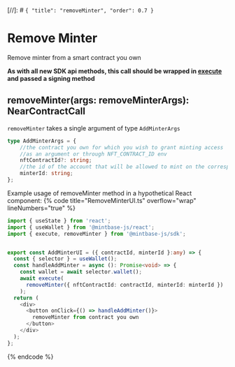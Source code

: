[//]: # `{ "title": "removeMinter", "order": 0.7 }`

# Remove Minter

Remove minter from a smart contract you own

**As with all new SDK api methods, this call should be wrapped in [execute](../#execute) and passed a signing method**

## removeMinter(args: removeMinterArgs): NearContractCall

`removeMinter` takes a single argument of type `AddMinterArgs`

```typescript
type AddMinterArgs = {
    //the contract you own for which you wish to grant minting access
    //as an argument or through NFT_CONTRACT_ID env
    nftContractId?: string;
    //the id of the account that will be allowed to mint on the corresponding nftContractId
    minterId: string;
};
```

Example usage of removeMinter method in a hypothetical React component:
{% code title="RemoveMinterUI.ts" overflow="wrap" lineNumbers="true" %}

```typescript
import { useState } from 'react';
import { useWallet } from '@mintbase-js/react';
import { execute, removeMinter } from '@mintbase-js/sdk';


export const AddMinterUI = ({ contractId, minterId }:any) => {
  const { selector } = useWallet();
  const handleAddMinter = async (): Promise<void> => {
    const wallet = await selector.wallet();
    await execute(
      removeMinter({ nftContractId: contractId, minterId: minterId })
    );
  return (
    <div>
      <button onClick={() => handleAddMinter()}>
        removeMinter from contract you own
      </button>
    </div>
  );
};
```
{% endcode %}